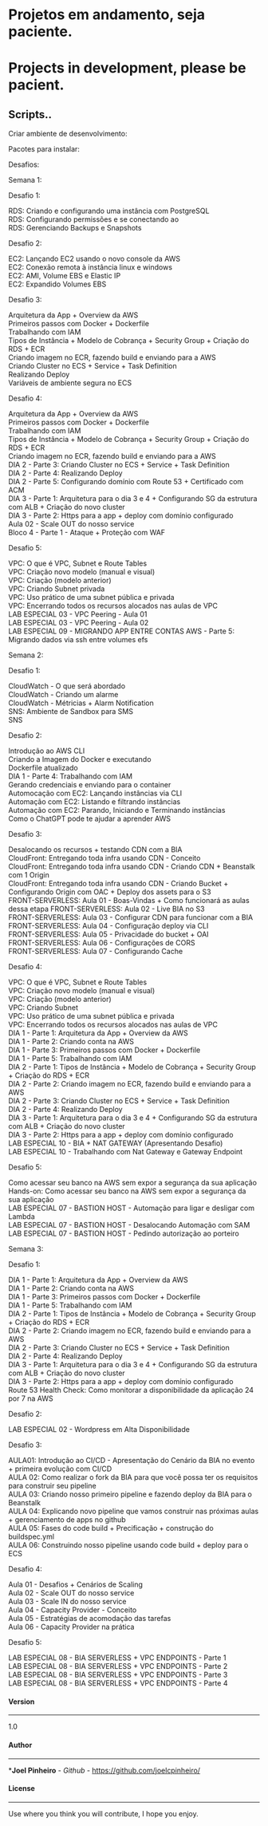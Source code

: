 # Projetos em andamento, seja paciente.
# Projects in development, please be pacient.

## Scripts..

Criar ambiente de desenvolvimento:

Pacotes para instalar:


Desafios:

Semana 1:

Desafio 1:

RDS: Criando e configurando uma instância com PostgreSQL<br>
RDS: Configurando permissões e se conectando ao <br>
RDS: Gerenciando Backups e Snapshots<br>

Desafio 2:

EC2: Lançando EC2 usando o novo console da AWS<br>
EC2: Conexão remota à instância linux e windows<br>
EC2: AMI, Volume EBS e Elastic IP<br>
EC2: Expandido Volumes EBS<br>

Desafio 3:

Arquitetura da App + Overview da AWS<br>
Primeiros passos com Docker + Dockerfile <br>
Trabalhando com IAM <br>
Tipos de Instância + Modelo de Cobrança + Security Group + Criação do RDS + ECR <br>
Criando imagem no ECR, fazendo build e enviando para a AWS <br>
Criando Cluster no ECS + Service + Task Definition <br>
Realizando Deploy <br>
Variáveis de ambiente segura no ECS <br>

Desafio 4:

Arquitetura da App + Overview da AWS <br>
Primeiros passos com Docker + Dockerfile <br>
Trabalhando com IAM <br>
Tipos de Instância + Modelo de Cobrança + Security Group + Criação do RDS + ECR <br>
Criando imagem no ECR, fazendo build e enviando para a AWS <br>
DIA 2 - Parte 3: Criando Cluster no ECS + Service + Task Definition <br>
DIA 2 - Parte 4: Realizando Deploy <br>
DIA 2 - Parte 5: Configurando domínio com Route 53 + Certificado com ACM <br>
DIA 3 - Parte 1: Arquitetura para o dia 3 e 4 + Configurando SG da estrutura com ALB + Criação do novo cluster <br>
DIA 3 - Parte 2: Https para a app + deploy com domínio configurado <br>
Aula 02 - Scale OUT do nosso service <br>
Bloco 4 - Parte 1 - Ataque + Proteção com WAF <br>

Desafio 5:

VPC: O que é VPC, Subnet e Route Tables <br>
VPC: Criação novo modelo (manual e visual) <br>
VPC: Criação (modelo anterior) <br>
VPC: Criando Subnet privada <br>
VPC: Uso prático de uma subnet pública e privada <br>
VPC: Encerrando todos os recursos alocados nas aulas de VPC <br>
LAB ESPECIAL 03 - VPC Peering - Aula 01 <br>
LAB ESPECIAL 03 - VPC Peering - Aula 02 <br>
LAB ESPECIAL 09 - MIGRANDO APP ENTRE CONTAS AWS - Parte 5: Migrando dados via ssh entre volumes efs <br>

Semana 2:

Desafio 1:

CloudWatch - O que será abordado <br>
CloudWatch - Criando um alarme <br>
CloudWatch - Métricias + Alarm Notification <br>
SNS: Ambiente de Sandbox para SMS <br>
SNS <br>

Desafio 2:

Introdução ao AWS CLI <br>
Criando a Imagem do Docker e executando <br>
Dockerfile atualizado <br>
DIA 1 - Parte 4: Trabalhando com IAM <br>
Gerando credenciais e enviando para o container <br>
Automocação com EC2: Lançando instâncias via CLI <br>
Automação com EC2: Listando e filtrando instâncias <br>
Automação com EC2: Parando, Iniciando e Terminando instâncias <br>
Como o ChatGPT pode te ajudar a aprender AWS <br>

Desafio 3:

Desalocando os recursos + testando CDN com a BIA <br>
CloudFront: Entregando toda infra usando CDN - Conceito <br>
CloudFront: Entregando toda infra usando CDN - Criando CDN + Beanstalk com 1 Origin <br>
CloudFront: Entregando toda infra usando CDN - Criando Bucket + Configurando Origin com OAC + Deploy dos assets para o S3 <br>
FRONT-SERVERLESS: Aula 01 - Boas-Vindas + Como funcionará as aulas dessa etapa
FRONT-SERVERLESS: Aula 02 - Live BIA no S3 <br>
FRONT-SERVERLESS: Aula 03 - Configurar CDN para funcionar com a BIA <br>
FRONT-SERVERLESS: Aula 04 - Configuração deploy via CLI <br>
FRONT-SERVERLESS: Aula 05 - Privacidade do bucket + OAI <br>
FRONT-SERVERLESS: Aula 06 - Configurações de CORS <br>
FRONT-SERVERLESS: Aula 07 - Configurando Cache <br>

Desafio 4:

VPC: O que é VPC, Subnet e Route Tables <br>
VPC: Criação novo modelo (manual e visual) <br>
VPC: Criação (modelo anterior)<br>
VPC: Criando Subnet  <br>
VPC: Uso prático de uma subnet pública e privada <br>
VPC: Encerrando todos os recursos alocados nas aulas de VPC <br>
DIA 1 - Parte 1: Arquitetura da App + Overview da AWS <br>
DIA 1 - Parte 2: Criando conta na AWS <br>
DIA 1 - Parte 3: Primeiros passos com Docker + Dockerfile <br>
DIA 1 - Parte 5: Trabalhando com IAM <br>
DIA 2 - Parte 1: Tipos de Instância + Modelo de Cobrança + Security Group + Criação do RDS + ECR <br>
DIA 2 - Parte 2: Criando imagem no ECR, fazendo build e enviando para a AWS <br>
DIA 2 - Parte 3: Criando Cluster no ECS + Service + Task Definition <br>
DIA 2 - Parte 4: Realizando Deploy <br>
DIA 3 - Parte 1: Arquitetura para o dia 3 e 4 + Configurando SG da estrutura com ALB + Criação do novo cluster <br>
DIA 3 - Parte 2: Https para a app + deploy com domínio configurado <br>
LAB ESPECIAL 10 - BIA + NAT GATEWAY (Apresentando Desafio) <br>
LAB ESPECIAL 10 - Trabalhando com Nat Gateway e Gateway Endpoint <br>

Desafio 5:

Como acessar seu banco na AWS sem expor a segurança da sua aplicação <br>
Hands-on: Como acessar seu banco na AWS sem expor a segurança da sua aplicação <br>
LAB ESPECIAL 07 - BASTION HOST - Automação para ligar e desligar com Lambda <br>
LAB ESPECIAL 07 - BASTION HOST - Desalocando Automação com SAM <br>
LAB ESPECIAL 07 - BASTION HOST - Pedindo autorização ao porteiro <br>


Semana 3:

Desafio 1:

DIA 1 - Parte 1: Arquitetura da App + Overview da AWS <br>
DIA 1 - Parte 2: Criando conta na AWS <br>
DIA 1 - Parte 3: Primeiros passos com Docker + Dockerfile <br>
DIA 1 - Parte 5: Trabalhando com IAM <br>
DIA 2 - Parte 1: Tipos de Instância + Modelo de Cobrança + Security Group + Criação do RDS + ECR <br>
DIA 2 - Parte 2: Criando imagem no ECR, fazendo build e enviando para a AWS <br>
DIA 2 - Parte 3: Criando Cluster no ECS + Service + Task Definition <br>
DIA 2 - Parte 4: Realizando Deploy <br>
DIA 3 - Parte 1: Arquitetura para o dia 3 e 4 + Configurando SG da estrutura com ALB + Criação do novo cluster <br>
DIA 3 - Parte 2: Https para a app + deploy com domínio configurado <br>
Route 53 Health Check: Como monitorar a disponibilidade da aplicação 24 por 7 na AWS <br>

Desafio 2:

LAB ESPECIAL 02 - Wordpress em Alta Disponibilidade <br>

Desafio 3:

AULA01: Introdução ao CI/CD - Apresentação do Cenário da BIA no evento + primeira evolução com CI/CD<br>
AULA 02: Como realizar o fork da BIA para que você possa ter os requisitos para construir seu pipeline<br>
AULA 03: Criando nosso primeiro pipeline e fazendo deploy da BIA para o Beanstalk <br>
AULA 04: Explicando novo pipeline que vamos construir nas próximas aulas + gerenciamento de apps no github <br>
AULA 05: Fases do code build + Precificação + construção do buildspec.yml <br>
AULA 06: Construindo nosso pipeline usando code build + deploy para o ECS <br>

Desafio 4:

Aula 01 - Desafios + Cenários de Scaling <br>
Aula 02 - Scale OUT do nosso service <br>
Aula 03 - Scale IN do nosso service <br>
Aula 04 - Capacity Provider - Conceito <br>
Aula 05 - Estratégias de acomodação das tarefas <br>
Aula 06 - Capacity Provider na prática <br>

Desafio 5:

LAB ESPECIAL 08 - BIA SERVERLESS + VPC ENDPOINTS - Parte 1 <br>
LAB ESPECIAL 08 - BIA SERVERLESS + VPC ENDPOINTS - Parte 2 <br>
LAB ESPECIAL 08 - BIA SERVERLESS + VPC ENDPOINTS - Parte 3 <br>
LAB ESPECIAL 08 - BIA SERVERLESS + VPC ENDPOINTS - Parte 4 <br>











#### Version
------------

1.0

#### Author
------------
 
 ***Joel Pinheiro** - *Github* - https://github.com/joelcpinheiro/

#### License
------------

Use where you think you will contribute, I hope you enjoy.

